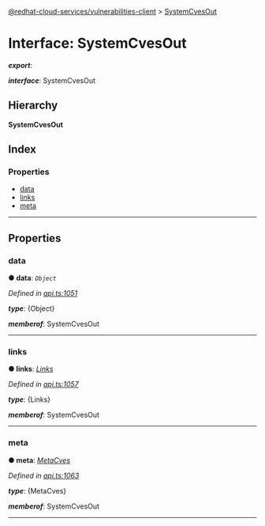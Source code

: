 [@redhat-cloud-services/vulnerabilities-client](../README.md) > [SystemCvesOut](../interfaces/systemcvesout.md)

# Interface: SystemCvesOut

*__export__*: 

*__interface__*: SystemCvesOut

## Hierarchy

**SystemCvesOut**

## Index

### Properties

* [data](systemcvesout.md#data)
* [links](systemcvesout.md#links)
* [meta](systemcvesout.md#meta)

---

## Properties

<a id="data"></a>

###  data

**● data**: *`Object`*

*Defined in [api.ts:1051](https://github.com/RedHatInsights/javascript-clients/blob/master/packages/vulnerabilities/git-api/api.ts#L1051)*

*__type__*: {Object}

*__memberof__*: SystemCvesOut

___
<a id="links"></a>

###  links

**● links**: *[Links](links.md)*

*Defined in [api.ts:1057](https://github.com/RedHatInsights/javascript-clients/blob/master/packages/vulnerabilities/git-api/api.ts#L1057)*

*__type__*: {Links}

*__memberof__*: SystemCvesOut

___
<a id="meta"></a>

###  meta

**● meta**: *[MetaCves](metacves.md)*

*Defined in [api.ts:1063](https://github.com/RedHatInsights/javascript-clients/blob/master/packages/vulnerabilities/git-api/api.ts#L1063)*

*__type__*: {MetaCves}

*__memberof__*: SystemCvesOut

___

